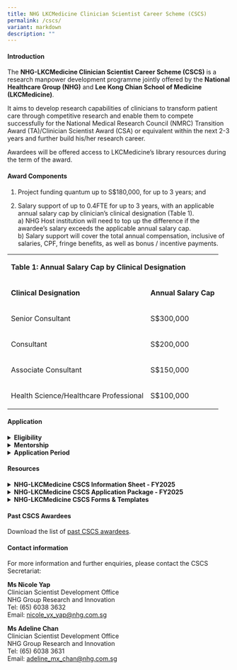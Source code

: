 ```yaml
---
title: NHG LKCMedicine Clinician Scientist Career Scheme (CSCS)
permalink: /cscs/
variant: markdown
description: ""
---
```

<h4><strong>Introduction</strong></h4>
<p>The <strong>NHG-LKCMedicine Clinician Scientist Career Scheme (CSCS)</strong> is
a research manpower development programme jointly offered by the <strong>National Healthcare Group (NHG)</strong> and <strong>Lee Kong Chian School of Medicine (LKCMedicine)</strong>.</p>
<p>It aims to develop research capabilities of clinicians to transform patient
care through competitive research and enable them to compete successfully
for the<strong> </strong>National Medical Research Council (NMRC) Transition
Award (TA)/Clinician Scientist Award (CSA) or equivalent within the next
2-3 years and further build his/her research career.</p>
<p>Awardees will be offered access to LKCMedicine’s library resources during
the term of the award.</p>
<p></p>
<h4><strong>Award Components</strong></h4>
<ol data-tight="true" class="tight">
<li>
<p>Project funding quantum up to S$180,000, for up to 3 years; and</p>
</li>
<li>
<p>Salary support of up to 0.4FTE for up to 3 years, with an applicable annual
salary cap by clinician’s clinical designation (Table 1).
<br>a) NHG Host institution will need to top up the difference if the awardee’s
salary exceeds the applicable annual salary cap.
<br>b) Salary support will cover the total annual compensation, inclusive
of salaries, CPF, fringe benefits, as well as bonus / incentive payments.</p>
</li>
</ol>
<p></p>
<table style="minWidth: 50px">
<colgroup>
<col>
<col>
</colgroup>
<tbody>
<tr>
<td rowspan="1" colspan="2">
<p><strong>Table 1: Annual Salary Cap by Clinical Designation</strong>
</p>
</td>
</tr>
<tr>
<td rowspan="1" colspan="1">
<p><strong>Clinical Designation</strong>
</p>
</td>
<td rowspan="1" colspan="1">
<p><strong>Annual Salary Cap</strong>
</p>
</td>
</tr>
<tr>
<td rowspan="1" colspan="1">
<p>Senior Consultant</p>
</td>
<td rowspan="1" colspan="1">
<p>S$300,000</p>
</td>
</tr>
<tr>
<td rowspan="1" colspan="1">
<p>Consultant</p>
</td>
<td rowspan="1" colspan="1">
<p>S$200,000</p>
</td>
</tr>
<tr>
<td rowspan="1" colspan="1">
<p>Associate Consultant</p>
</td>
<td rowspan="1" colspan="1">
<p>S$150,000</p>
</td>
</tr>
<tr>
<td rowspan="1" colspan="1">
<p>Health Science/Healthcare Professional</p>
</td>
<td rowspan="1" colspan="1">
<p>S$100,000</p>
</td>
</tr>
</tbody>
</table>
<p></p>
<h4><strong>Application</strong></h4>
<div data-type="detailGroup" class="isomer-accordion-group isomer-accordion isomer-accordion-white">
<details class="isomer-details">
<summary><strong>Eligibility</strong>
</summary>
<div data-type="detailsContent" class="isomer-details-content">
<p></p>
<ol data-tight="true" class="tight">
<li>
<p>Applicants should be:
<br>a)<strong> Doctors </strong>(i.e. clinically qualified with MBBS/MD/BDS)
with primary appointments of at least Associate Consultant at NHG institutions.
<br>OR
<br>b)<strong> Health Science/Healthcare Professionals</strong> with non-medical
degrees, such as nurses, pharmacists and other allied health professions
(as listed on <a href="https://www.moh.gov.sg/hpp/allied-health-professionals/career-practices/CareerNPracticesDetails/allied-health-professions" rel="noopener nofollow" target="_blank">MOH's website</a>)
in clinical practice, with primary appointments at NHG institutions and
have at least 7 years of clinical or research experience. Clinical post-graduate
qualification would be an advantage.</p>
<p></p>
</li>
<li>
<p>All applicants should also fulfil the following criteria:
<br>a) Has a research PhD
<br>b) Has a good publication track record in peer-reviewed journals
<br>c) The CSCS research project should be relevant to the research themes
of NHG and LKCMedicine (eligible applicants who do not meet this criteria
may contact the CSCS Secretariat for further discussion on suitability
of the scheme)</p>
<p></p>
<p></p>
</li>
<li>
<p>On an exceptional basis, an applicant without a PhD could be considered
if he/she is committed to enroll into the LKCMedicine PhD programme during
the CSCS award period.</p>
<p></p>
</li>
<li>
<p>As awardees are expected to apply to NMRC TA/CSA or equivalent by the
end of their CSCS award period, applicants should take note of the latest
eligibility criteria for the respective national talent development scheme
and ensure that he/she is able to meet them.</p>
<p></p>
</li>
<li>
<p>Interested clinicians are strongly encouraged to contact the CSCS Secretariat
for discussion on suitability of the Programme prior to applying.</p>
<p></p>
</li>
<li>
<p>Applicants are required to seek endorsements for their applications from
their Reporting Officer (RO), Head of Department (HOD), Director/Chief/Head
of Family Group (applicable for nurses, pharmacists and other allied health
professions listed on MOH’s website only) and Director of Research (DOR).</p>
<p></p>
</li>
<li>
<p>The applicant’s Department should be able to make provisions for the applicant’s
research commitments during the CSCS award period (if awarded) and continue
to facilitate his/her career pathway as a clinician-scientist beyond the
CSCS award.</p>
<p></p>
</li>
</ol>
</div>
</details>
</div>
<div data-type="detailGroup" class="isomer-accordion-group isomer-accordion isomer-accordion-white">
<details class="isomer-details">
<summary><strong>Mentorship</strong>
</summary>
<div data-type="detailsContent" class="isomer-details-content">
<p>
<br>Each applicant is required to nominate a mentor from NHG and a mentor
from LKCMedicine (subject to approval by the review committee) to guide
them in their research career and project.</p>
<p></p>
<p>The mentor should be an established clinician scientist or clinical scientist
who:
<br>a) Is involved in research with significant impact on clinical care;
<br>b) Has had experience as Principal investigator (PI) in a relevant area
of research;
<br>c) Has strong foundation and knowledge in research methodology and conduct;
<br>d) Has obtained intramural/extramural grant(s) during the past 5 years;
<br>e) Has an established research track record; and
<br>f) Has had experience in supervising or providing research mentorship
to junior investigators or peers.</p>
<p></p>
<p>Applicants may contact the CSCS Secretariat if they require assistance
in identifying appropriate mentor(s) or refer to the <a href="https://www.ntu.edu.sg/medicine/ACSI/mentorship" rel="noopener noreferrer nofollow" target="_blank">Academy of Clinician Scientists and Innovators (ACSI) mentors' directory</a>.&nbsp;</p>
</div>
</details>
</div>
<div data-type="detailGroup" class="isomer-accordion-group isomer-accordion isomer-accordion-white">
<details class="isomer-details">
<summary><strong>Application Period</strong>
</summary>
<div data-type="detailsContent" class="isomer-details-content">
<p>Applicants are required to submit all application documents (Table 2) <strong>in softcopy</strong> to
the CSCS Secretariat at NHG Group Research and Innovation <u>through their Institution’s Clinical Research Unit (CRU)/Clinical Research and Innovation Office (CRIO)</u>.</p>
<p></p>
<p>The Institution’s CRU/CRIO will set internal deadlines for the submission
and ensure that the documents reach the CSCS secretariat by the stipulated
deadline. Please check with your institution for these deadlines. Applications
submitted after the call closing date and time will not be considered.</p>
<p></p>
<table style="minWidth: 50px">
<colgroup>
<col>
<col>
</colgroup>
<tbody>
<tr>
<td rowspan="1" colspan="2">
<p><strong>Table 2. CSCS Application Timeline</strong>
</p>
</td>
</tr>
<tr>
<td rowspan="1" colspan="1">
<p><strong>Call Opening</strong>
</p>
</td>
<td rowspan="1" colspan="1">
<p><strong>15 Apr 2025 (Tue)</strong>
</p>
</td>
</tr>
<tr>
<td rowspan="1" colspan="1">
<p><strong>Full Application Submission Deadline</strong>
<br>a) Application Form;</p>
<p>b) Applicant’s Curriculum Vitae (CV);
<br>c) Budget Breakdown Form;
<br>d) Other Supporting Documents (e.g., Academic Transcripts etc.); and
<br>e) CVs of Research Team Members and Mentors</p>
</td>
<td rowspan="1" colspan="1">
<p><strong>27 May 2025 (Tue), 12pm (SGT)</strong>
</p>
</td>
</tr>
</tbody>
</table>
<p></p>
</div>
</details>
</div>
<h4><strong>Resources</strong></h4>
<div data-type="detailGroup" class="isomer-accordion-group isomer-accordion isomer-accordion-white">
<details class="isomer-details">
<summary><strong>NHG-LKCMedicine CSCS Information Sheet - FY2025</strong>
</summary>
<div data-type="detailsContent" class="isomer-details-content">
<p>This document contains important information about the objective of the
scheme, award components, eligibility, application procedure, evaluation
criteria and expected deliverables etc., and should be read carefully before
proceeding to apply.</p>
<p></p>
<p>Download the latest <a href="https://for.sg/cscsinfosheet" rel="noopener nofollow" target="_blank">CSCS Information Sheet</a>.</p>
<p></p>
</div>
</details>
</div>
<div data-type="detailGroup" class="isomer-accordion-group isomer-accordion isomer-accordion-white">
<details class="isomer-details">
<summary><strong>NHG-LKCMedicine CSCS Application Package - FY2025</strong>
</summary>
<div data-type="detailsContent" class="isomer-details-content">
<p>The CSCS Application Package consists of templates for the following documents:
<br>1. Information Sheet
<br>2. Application Form
<br>3. Budget Breakdown Form
<br>4. Application Checklist (For reference only); and
<br>5. NHG Research Funding Guidelines (For reference only).</p>
<p></p>
<p>Download the latest <a href="https://for.sg/cscsapplicationpackage" rel="noopener nofollow" target="_blank">CSCS Application Package</a>.</p>
<p></p>
</div>
</details>
</div>
<div data-type="detailGroup" class="isomer-accordion-group isomer-accordion isomer-accordion-white">
<details class="isomer-details">
<summary><strong>NHG-LKCMedicine CSCS Forms &amp; Templates</strong>
</summary>
<div data-type="detailsContent" class="isomer-details-content">
<p>The CSCS Forms &amp; Templates zip folder consists of the following documents:
<br>1. CSCS Variation Forms - Budget Variation, Unbudgeted Item, Time Extension,
Change of Research Scope
<br>2. CSCS Interim Report Template
<br>3. CSCS Final Report Template
<br>4. Annex for CSCS Interim &amp; Final Report Template
<br>5. CSCS Research Protected Time Logsheet
<br>6. NHG Research Funding Guidelines</p>
<p></p>
<p>Download the latest <a href="https://for.sg/cscspostaward" rel="noopener nofollow" target="_blank">CSCS Forms &amp; Templates</a>.</p>
<p></p>
</div>
</details>
</div>
<p></p>
<h4><strong>Past CSCS Awardees</strong></h4>
<p>Download the list of <a href="https://for.sg/cscspastawardees" rel="noopener nofollow" target="_blank">past CSCS awardees</a>.</p>
<h4><strong>Contact information</strong></h4>
<p>For more information and further enquiries, please contact the CSCS Secretariat:</p>
<p><strong>Ms Nicole Yap</strong>
<br>Clinician Scientist Development Office
<br>NHG Group Research and Innovation
<br>Tel: (65) 6038 3632
<br>Email: <a href="mailto:nicole_yx_yap@nhg.com.sg" rel="noopener noreferrer nofollow" target="_blank">nicole_yx_yap@nhg.com.sg</a>
</p>
<p></p>
<p><strong>Ms Adeline Chan</strong>
<br>Clinician Scientist Development Office
<br>NHG Group Research and Innovation
<br>Tel: (65) 6038 3631
<br>Email: <a href="mailto:adeline_mx_chan@nhg.com.sg" rel="noopener noreferrer nofollow" target="_blank"><u>adeline_mx_chan@nhg.com.sg</u></a>
</p>
<p></p>
<p></p>
<p></p>
<p></p>